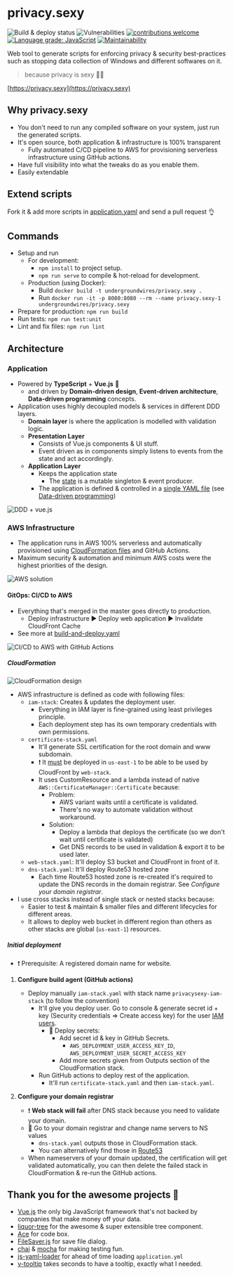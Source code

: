# privacy.sexy

![Build & deploy status](https://github.com/undergroundwires/privacy.sexy/workflows/Build%20&%20deploy/badge.svg)
![Vulnerabilities](https://snyk.io/test/github/undergroundwires/privacy.sexy/badge.svg)
[![contributions welcome](https://img.shields.io/badge/contributions-welcome-brightgreen.svg?style=flat)](https://github.com/undergroundwires/privacy.sexy/issues)
[![Language grade: JavaScript](https://img.shields.io/lgtm/grade/javascript/g/undergroundwires/privacy.sexy.svg?logo=lgtm&logoWidth=18)](https://lgtm.com/projects/g/undergroundwires/privacy.sexy/context:javascript)
[![Maintainability](https://api.codeclimate.com/v1/badges/3a70b7ef602e2264342c/maintainability)](https://codeclimate.com/github/undergroundwires/privacy.sexy/maintainability)

Web tool to generate scripts for enforcing privacy & security best-practices such as stopping data collection of Windows and different softwares on it.
> because privacy is sexy 🍑🍆

[https://privacy.sexy](https://privacy.sexy)

## Why privacy.sexy

- You don't need to run any compiled software on your system, just run the generated scripts.
- It's open source, both application & infrastructure is 100% transparent
  - Fully automated C/CD pipeline to AWS for provisioning serverless infrastructure using GitHub actions.
- Have full visibility into what the tweaks do as you enable them.
- Easily extendable

## Extend scripts

Fork it & add more scripts in [application.yaml](src/application/application.yaml) and send a pull request 👌

## Commands

- Setup and run
  - For development:
    - `npm install` to project setup.
    - `npm run serve` to compile & hot-reload for development.
  - Production (using Docker):
    - Build `docker build -t undergroundwires/privacy.sexy .`
    - Run `docker run -it -p 8080:8080 --rm --name privacy.sexy-1 undergroundwires/privacy.sexy`
- Prepare for production: `npm run build`
- Run tests: `npm run test:unit`
- Lint and fix files: `npm run lint`

## Architecture

### Application

- Powered by **TypeScript** + **Vue.js** 💪
  - and driven by **Domain-driven design**, **Event-driven architecture**, **Data-driven programming** concepts.
- Application uses highly decoupled models & services in different DDD layers.
  - **Domain layer** is where the application is modelled with validation logic.
  - **Presentation Layer**
    - Consists of Vue.js components & UI stuff.
    - Event driven as in components simply listens to events from the state and act accordingly.
  - **Application Layer**
    - Keeps the application state
      - The [state](src/application/State/ApplicationState.ts) is a mutable singleton & event producer.
    - The application is defined & controlled in a [single YAML file](`\application\application.yaml`) (see [Data-driven programming](https://en.wikipedia.org/wiki/Data-driven_programming))

![DDD + vue.js](docs/app-ddd.png)

### AWS Infrastructure

- The application runs in AWS 100% serverless and automatically provisioned using [CloudFormation files](/aws) and GitHub Actions.
- Maximum security & automation and minimum AWS costs were the highest priorities of the design.

![AWS solution](docs/aws-solution.png)

#### GitOps: CI/CD to AWS

- Everything that's merged in the master goes directly to production.
  - Deploy infrastructure ► Deploy web application ► Invalidate CloudFront Cache
- See more at [build-and-deploy.yaml](.GitHub/workflows/build-and-deploy.yaml)

![CI/CD to AWS with GitHub Actions](docs/ci-cd.png)

##### CloudFormation

![CloudFormation design](docs/aws-cloudformation.png)

- AWS infrastructure is defined as code with following files:
  - `iam-stack`: Creates & updates the deployment user.
    - Everything in IAM layer is fine-grained using least privileges principle.
    - Each deployment step has its own temporary credentials with own permissions.
  - `certificate-stack.yaml`
    - It'll generate SSL certification for the root domain and www subdomain.
    - ❗ It [must](https://aws.amazon.com/premiumsupport/knowledge-center/cloudfront-invalid-viewer-certificate/) be deployed in `us-east-1` to be able to be used by CloudFront by `web-stack`.
    - It uses CustomResource and a lambda instead of native `AWS::CertificateManager::Certificate` because:
      - Problem:
        - AWS variant waits until a certificate is validated.
        - There's no way to automate validation without workaround.
      - Solution:
        - Deploy a lambda that deploys the certificate (so we don't wait until certificate is validated)
        - Get DNS records to be used in validation & export it to be used later.
  - `web-stack.yaml`: It'll deploy S3 bucket and CloudFront in front of it.
  - `dns-stack.yaml`: It'll deploy Route53 hosted zone
    - Each time Route53 hosted zone is re-created it's required to update the DNS records in the domain registrar. See *Configure your domain registrar*.
- I use cross stacks instead of single stack or nested stacks because:
  - Easier to test & maintain & smaller files and different lifecycles for different areas.
  - It allows to deploy web bucket in different region than others as other stacks are global (`us-east-1`) resources.

##### Initial deployment

- ❗ Prerequisite: A registered domain name for website.

1. **Configure build agent (GitHub actions)**
   - Deploy manually `iam-stack.yaml` with stack name `privacysexy-iam-stack` (to follow the convention)
     - It'll give you deploy user. Go to console &  generate secret id + key (Security credentials => Create access key) for the user [IAM users](https://console.aws.amazon.com/iam/home#/users).
       - 🚶 Deploy secrets:
         - Add secret id & key in GitHub Secrets.
           - `AWS_DEPLOYMENT_USER_ACCESS_KEY_ID`, `AWS_DEPLOYMENT_USER_SECRET_ACCESS_KEY`
         - Add more secrets given from Outputs section of the CloudFormation stack.
     - Run GitHub actions to deploy rest of the application.
       - It'll run `certificate-stack.yaml` and then `iam-stack.yaml`.

2. **Configure your domain registrar**
   - ❗ **Web stack will fail** after DNS stack because you need to validate your domain.
   - 🚶 Go to your domain registrar and change name servers to NS values
     - `dns-stack.yaml` outputs those in CloudFormation stack.
     - You can alternatively find those in [Route53](https://console.aws.amazon.com/route53/home#hosted-zones)
   - When nameservers of your domain updated, the certification will get validated automatically, you can then delete the failed stack in CloudFormation & re-run the GitHub actions.

## Thank you for the awesome projects 🍺

- [Vue.js](https://vuejs.org/) the only big JavaScript framework that's not backed by companies that make money off your data.
- [liquor-tree](https://GitHub.com/amsik/liquor-tree) for the awesome & super extensible tree component.
- [Ace](https://ace.c9.io/) for code box.
- [FileSaver.js](https://GitHub.com/eligrey/FileSaver.js) for save file dialog.
- [chai](https://GitHub.com/chaijs/chai) & [mocha](https://GitHub.com/mochajs/mocha) for making testing fun.
- [js-yaml-loader](https://GitHub.com/wwilsman/js-yaml-loader) for ahead of time loading `application.yml`
- [v-tooltip](https://GitHub.com/Akryum/v-tooltip) takes seconds to have a tooltip, exactly what I needed.
